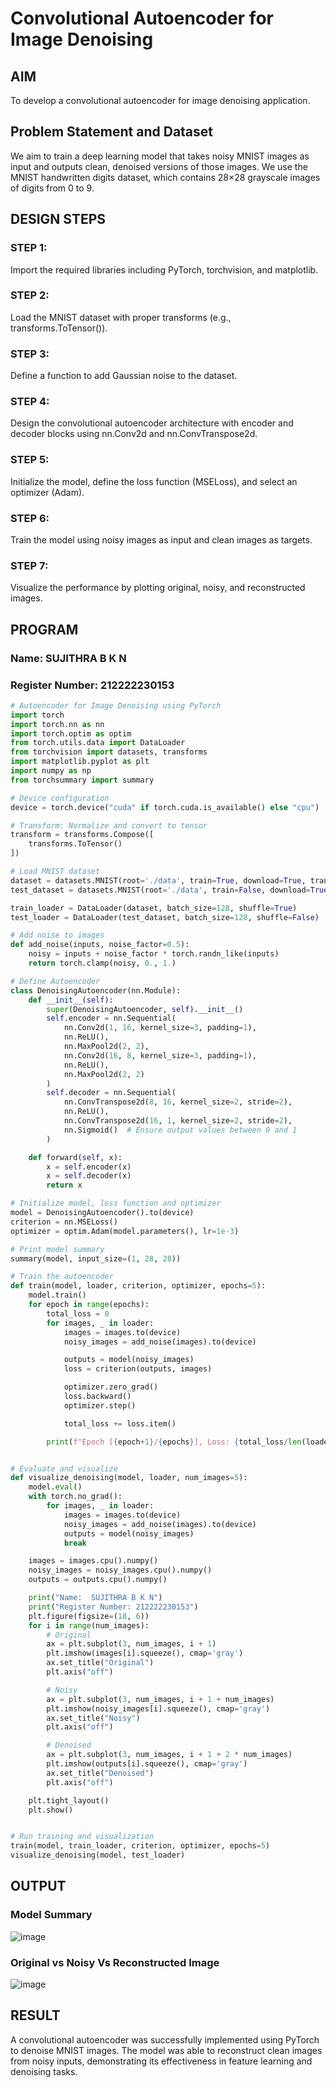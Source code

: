 # Convolutional Autoencoder for Image Denoising

## AIM

To develop a convolutional autoencoder for image denoising application.

## Problem Statement and Dataset

We aim to train a deep learning model that takes noisy MNIST images as input and outputs clean, denoised versions of those images. We use the MNIST handwritten digits dataset, which contains 28×28 grayscale images of digits from 0 to 9.

## DESIGN STEPS

### STEP 1:
Import the required libraries including PyTorch, torchvision, and matplotlib.
### STEP 2:
Load the MNIST dataset with proper transforms (e.g., transforms.ToTensor()).
### STEP 3:
Define a function to add Gaussian noise to the dataset.
### STEP 4:
Design the convolutional autoencoder architecture with encoder and decoder blocks using nn.Conv2d and nn.ConvTranspose2d.
### STEP 5:
Initialize the model, define the loss function (MSELoss), and select an optimizer (Adam).
### STEP 6:
Train the model using noisy images as input and clean images as targets.
### STEP 7:
Visualize the performance by plotting original, noisy, and reconstructed images.


## PROGRAM
### Name: SUJITHRA B K N
### Register Number: 212222230153

```python
# Autoencoder for Image Denoising using PyTorch
import torch
import torch.nn as nn
import torch.optim as optim
from torch.utils.data import DataLoader
from torchvision import datasets, transforms
import matplotlib.pyplot as plt
import numpy as np
from torchsummary import summary

# Device configuration
device = torch.device("cuda" if torch.cuda.is_available() else "cpu")

# Transform: Normalize and convert to tensor
transform = transforms.Compose([
    transforms.ToTensor()
])

# Load MNIST dataset
dataset = datasets.MNIST(root='./data', train=True, download=True, transform=transform)
test_dataset = datasets.MNIST(root='./data', train=False, download=True, transform=transform)

train_loader = DataLoader(dataset, batch_size=128, shuffle=True)
test_loader = DataLoader(test_dataset, batch_size=128, shuffle=False)

# Add noise to images
def add_noise(inputs, noise_factor=0.5):
    noisy = inputs + noise_factor * torch.randn_like(inputs)
    return torch.clamp(noisy, 0., 1.)

# Define Autoencoder
class DenoisingAutoencoder(nn.Module):
    def __init__(self):
        super(DenoisingAutoencoder, self).__init__()
        self.encoder = nn.Sequential(
            nn.Conv2d(1, 16, kernel_size=3, padding=1), 
            nn.ReLU(),
            nn.MaxPool2d(2, 2), 
            nn.Conv2d(16, 8, kernel_size=3, padding=1), 
            nn.ReLU(),
            nn.MaxPool2d(2, 2)  
        )
        self.decoder = nn.Sequential(
            nn.ConvTranspose2d(8, 16, kernel_size=2, stride=2), 
            nn.ReLU(),
            nn.ConvTranspose2d(16, 1, kernel_size=2, stride=2), 
            nn.Sigmoid()  # Ensure output values between 0 and 1
        )

    def forward(self, x):
        x = self.encoder(x)
        x = self.decoder(x)
        return x

# Initialize model, loss function and optimizer
model = DenoisingAutoencoder().to(device)
criterion = nn.MSELoss()
optimizer = optim.Adam(model.parameters(), lr=1e-3)

# Print model summary
summary(model, input_size=(1, 28, 28))

# Train the autoencoder
def train(model, loader, criterion, optimizer, epochs=5):
    model.train()
    for epoch in range(epochs):
        total_loss = 0
        for images, _ in loader:
            images = images.to(device)
            noisy_images = add_noise(images).to(device)

            outputs = model(noisy_images)
            loss = criterion(outputs, images)

            optimizer.zero_grad()
            loss.backward()
            optimizer.step()

            total_loss += loss.item()

        print(f"Epoch [{epoch+1}/{epochs}], Loss: {total_loss/len(loader):.4f}")


# Evaluate and visualize
def visualize_denoising(model, loader, num_images=5):
    model.eval()
    with torch.no_grad():
        for images, _ in loader:
            images = images.to(device)
            noisy_images = add_noise(images).to(device)
            outputs = model(noisy_images)
            break

    images = images.cpu().numpy()
    noisy_images = noisy_images.cpu().numpy()
    outputs = outputs.cpu().numpy()

    print("Name:  SUJITHRA B K N")
    print("Register Number: 212222230153")
    plt.figure(figsize=(18, 6))
    for i in range(num_images):
        # Original
        ax = plt.subplot(3, num_images, i + 1)
        plt.imshow(images[i].squeeze(), cmap='gray')
        ax.set_title("Original")
        plt.axis("off")

        # Noisy
        ax = plt.subplot(3, num_images, i + 1 + num_images)
        plt.imshow(noisy_images[i].squeeze(), cmap='gray')
        ax.set_title("Noisy")
        plt.axis("off")

        # Denoised
        ax = plt.subplot(3, num_images, i + 1 + 2 * num_images)
        plt.imshow(outputs[i].squeeze(), cmap='gray')
        ax.set_title("Denoised")
        plt.axis("off")

    plt.tight_layout()
    plt.show()


# Run training and visualization
train(model, train_loader, criterion, optimizer, epochs=5)
visualize_denoising(model, test_loader)
```

## OUTPUT

### Model Summary

![image](https://github.com/user-attachments/assets/5db54cf3-160a-488c-92b4-e03cee48cf3d)

### Original vs Noisy Vs Reconstructed Image

![image](https://github.com/user-attachments/assets/096f0643-8fab-47dc-9dcb-d7841e35aa35)

## RESULT
A convolutional autoencoder was successfully implemented using PyTorch to denoise MNIST images. The model was able to reconstruct clean images from noisy inputs, demonstrating its effectiveness in feature learning and denoising tasks.

